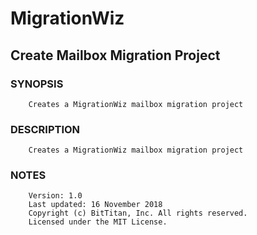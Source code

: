 # MigrationWiz
## Create Mailbox Migration Project
### SYNOPSIS
```
    Creates a MigrationWiz mailbox migration project
```
### DESCRIPTION
```
    Creates a MigrationWiz mailbox migration project
```
### NOTES
```
    Version: 1.0
    Last updated: 16 November 2018
    Copyright (c) BitTitan, Inc. All rights reserved.
    Licensed under the MIT License.
```

